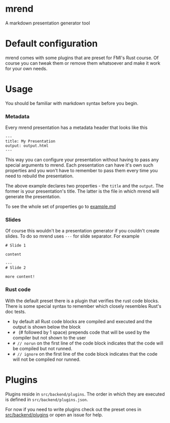 # mrend

A markdown presentation generator tool

# Default configuration

mrend comes with some plugins that are preset for FMI's Rust course.
Of course you can tweak them or remove them whatsoever and make it work for your own needs.

# Usage

You should be familiar with markdown syntax before you begin.

### Metadata

Every mrend presentation has a metadata header that looks like this

```
---
title: My Presentation
output: output.html
---
```

This way you can configure your presentation without having to pass any special arguments to mrend.
Each presentation can have it's own such properties and you won't have to remember to pass them
every time you need to rebuild the presentation.

The above example declares two properties - the `title` and the `output`. The former is your
presentation's title. The latter is the file in which mrend will generate the presentation.

To see the whole set of properties go to [example.md](example.md)

### Slides

Of course this wouldn't be a presentation generator if you couldn't create slides.
To do so mrend uses `---` for slide separator. For example

```
# Slide 1

content

---
# Slide 2

more content!
```

### Rust code

With the default preset there is a plugin that verifies the rust code blocks. There is some special
syntax to remember which closely resembles Rust's doc tests.

* by default all Rust code blocks are compiled and executed and the output is shown below the block
* `# ` (# followed by 1 space) prepends code that will be used by the compiler but not shown to the user
* `# // norun` on the first line of the code block indicates that the code will be compiled but not runned.
* `# // ignore` on the first line of the code block indicates that the code will not be compiled nor runned.

# Plugins

Plugins reside in `src/backend/plugins`. The order in which they are executed is defined in `src/backend/plugins.json`.

For now if you need to write plugins check out the preset ones in [src/backend/plugins](src/backend/plugins) or open an issue for help.
